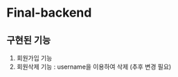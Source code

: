 # Final-backend


## 구현된 기능

1. 회원가입 기능 
2. 회원삭제 기능 : username을 이용하여 삭제
                  (추후 변경 필요)

